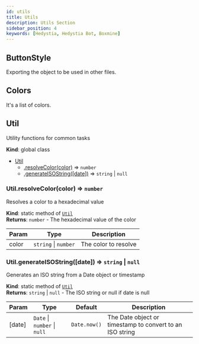 ```yaml
---
id: utils
title: Utils
description: Utils Section
sidebar_position: 4
keywords: [Hedystia, Hedystia Bot, Boxmine]
---
```


<a name="module_ButtonStyle"></a>

## ButtonStyle

Exporting the object to be used in other files.

<a name="module_Colors"></a>

## Colors

It's a list of colors.

<a name="Util"></a>

## Util

Utility functions for common tasks

**Kind**: global class

- [Util](#Util)
  - [.resolveColor(color)](#Util.resolveColor) ⇒ <code>number</code>
  - [.generateISOString([date])](#Util.generateISOString) ⇒ <code>string</code> \| <code>null</code>

<a name="Util.resolveColor"></a>

### Util.resolveColor(color) ⇒ <code>number</code>

Resolves a color to a hexadecimal value

**Kind**: static method of [<code>Util</code>](#Util)  
**Returns**: <code>number</code> - The hexadecimal value of the color

| Param | Type                                       | Description          |
| ----- | ------------------------------------------ | -------------------- |
| color | <code>string</code> \| <code>number</code> | The color to resolve |

<a name="Util.generateISOString"></a>

### Util.generateISOString([date]) ⇒ <code>string</code> \| <code>null</code>

Generates an ISO string from a Date object or timestamp

**Kind**: static method of [<code>Util</code>](#Util)  
**Returns**: <code>string</code> \| <code>null</code> - The ISO string or null if date is null

| Param  | Type                                                          | Default                 | Description                                              |
| ------ | ------------------------------------------------------------- | ----------------------- | -------------------------------------------------------- |
| [date] | <code>Date</code> \| <code>number</code> \| <code>null</code> | <code>Date.now()</code> | The Date object or timestamp to convert to an ISO string |
